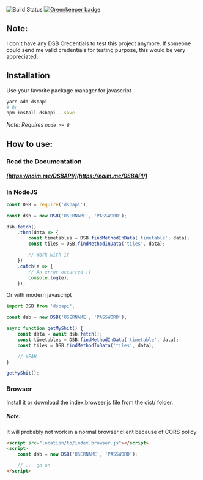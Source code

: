 ![Build Status](https://wdp9fww0r9.execute-api.us-west-2.amazonaws.com/production/badge/TheNoim/DSBAPI) [![Greenkeeper badge](https://badges.greenkeeper.io/TheNoim/DSBAPI.svg)](https://greenkeeper.io/)

## Note:

I don't have any DSB Credentials to test this project anymore. If someone could send me valid credentials for testing purpose, this would be very appreciated.

## Installation

Use your favorite package manager for javascript

```bash
yarn add dsbapi
# Or
npm install dsbapi --save
```

_Note: Requires `node >= 8`_

## How to use:

### Read the Documentation

##### [https://noim.me/DSBAPI/](https://noim.me/DSBAPI/)

### In NodeJS

```javascript
const DSB = require('dsbapi');

const dsb = new DSB('USERNAME', 'PASSWORD');

dsb.fetch()
	.then(data => {
		const timetables = DSB.findMethodInData('timetable', data);
		const tiles = DSB.findMethodInData('tiles', data);

		// Work with it
	})
	.catch(e => {
		// An error occurred :(
		console.log(e);
	});
```

Or with modern javascript

```javascript
import DSB from 'dsbapi';

const dsb = new DSB('USERNAME', 'PASSWORD');

async function getMyShit() {
	const data = await dsb.fetch();
	const timetables = DSB.findMethodInData('timetable', data);
	const tiles = DSB.findMethodInData('tiles', data);

	// YEAH
}

getMyShit();
```

### Browser

Install it or download the index.browser.js file from the dist/ folder.

##### Note:

It will probably not work in a normal browser client because of CORS policy

```html
<script src="location/to/index.browser.js"></script>
<script>
	const dsb = new DSB('USERNAME', 'PASSWORD');

	// ... go on
</script>
```
